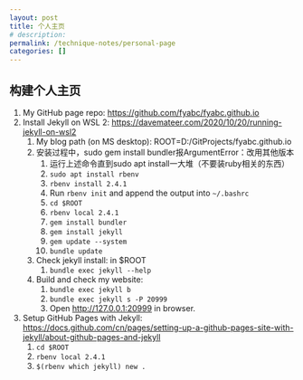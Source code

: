 ```yaml
---
layout: post
title: 个人主页
# description: 
permalink: /technique-notes/personal-page
categories: []
---
```


## 构建个人主页

1. My GitHub page repo: <https://github.com/fyabc/fyabc.github.io>
2. Install Jekyll on WSL 2: <https://davemateer.com/2020/10/20/running-jekyll-on-wsl2>
    1. My blog path (on MS desktop): ROOT=D:/GitProjects/fyabc.github.io
    2. 安装过程中，sudo gem install bundler报ArgumentError：改用其他版本
        1. 运行上述命令直到sudo apt install一大堆（不要装ruby相关的东西）
        2. `sudo apt install rbenv`
        3. `rbenv install 2.4.1`
        4. Run `rbenv init` and append the output into `~/.bashrc`
        5. `cd $ROOT`
        6. `rbenv local 2.4.1`
        7. `gem install bundler`
        8. `gem install jekyll`
        9. `gem update --system`
        10. `bundle update`
    3. Check jekyll install: in $ROOT
        1. `bundle exec jekyll --help`
    4. Build and check my website:
        1. `bundle exec jekyll b`
        2. `bundle exec jekyll s -P 20999`
        3. Open <http://127.0.0.1:20999> in browser.
3. Setup GitHub Pages with Jekyll: <https://docs.github.com/cn/pages/setting-up-a-github-pages-site-with-jekyll/about-github-pages-and-jekyll>
    1. `cd $ROOT`
    2. `rbenv local 2.4.1`
    3. `$(rbenv which jekyll) new .`